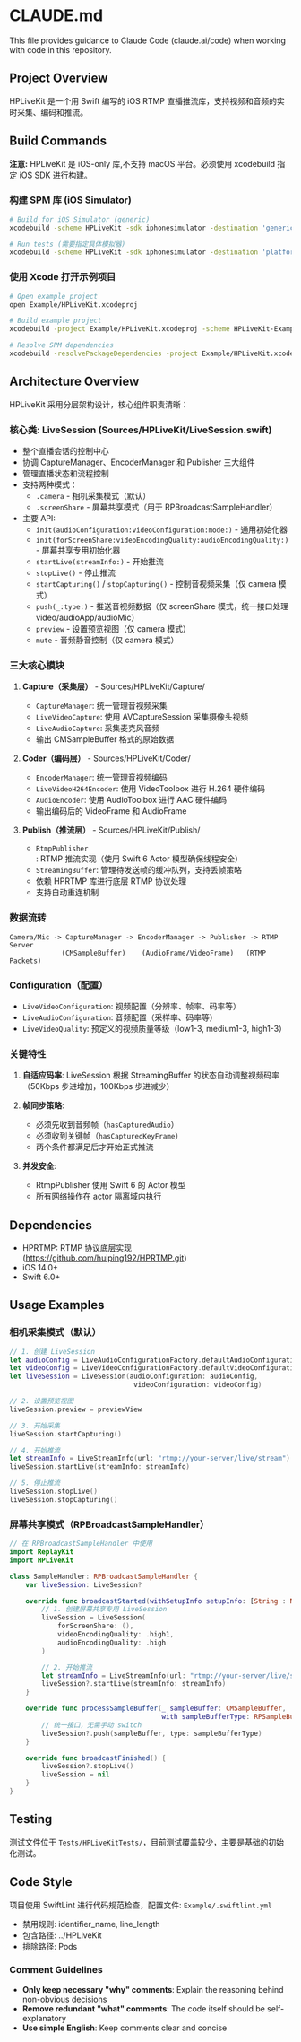 # CLAUDE.md

This file provides guidance to Claude Code (claude.ai/code) when working with code in this repository.

## Project Overview

HPLiveKit 是一个用 Swift 编写的 iOS RTMP 直播推流库，支持视频和音频的实时采集、编码和推流。

## Build Commands

**注意:** HPLiveKit 是 iOS-only 库,不支持 macOS 平台。必须使用 xcodebuild 指定 iOS SDK 进行构建。

### 构建 SPM 库 (iOS Simulator)
```bash
# Build for iOS Simulator (generic)
xcodebuild -scheme HPLiveKit -sdk iphonesimulator -destination 'generic/platform=iOS Simulator' build

# Run tests (需要指定具体模拟器)
xcodebuild -scheme HPLiveKit -sdk iphonesimulator -destination 'platform=iOS Simulator,name=iPad (10th generation),OS=17.0' test
```

### 使用 Xcode 打开示例项目
```bash
# Open example project
open Example/HPLiveKit.xcodeproj

# Build example project
xcodebuild -project Example/HPLiveKit.xcodeproj -scheme HPLiveKit-Example -sdk iphonesimulator -destination 'generic/platform=iOS Simulator' -configuration Debug build

# Resolve SPM dependencies
xcodebuild -resolvePackageDependencies -project Example/HPLiveKit.xcodeproj -scheme HPLiveKit-Example
```

## Architecture Overview

HPLiveKit 采用分层架构设计，核心组件职责清晰：

### 核心类: LiveSession (Sources/HPLiveKit/LiveSession.swift)
- 整个直播会话的控制中心
- 协调 CaptureManager、EncoderManager 和 Publisher 三大组件
- 管理直播状态和流程控制
- 支持两种模式：
  - `.camera` - 相机采集模式（默认）
  - `.screenShare` - 屏幕共享模式（用于 RPBroadcastSampleHandler）
- 主要 API:
  - `init(audioConfiguration:videoConfiguration:mode:)` - 通用初始化器
  - `init(forScreenShare:videoEncodingQuality:audioEncodingQuality:)` - 屏幕共享专用初始化器
  - `startLive(streamInfo:)` - 开始推流
  - `stopLive()` - 停止推流
  - `startCapturing()` / `stopCapturing()` - 控制音视频采集（仅 camera 模式）
  - `push(_:type:)` - 推送音视频数据（仅 screenShare 模式，统一接口处理 video/audioApp/audioMic）
  - `preview` - 设置预览视图（仅 camera 模式）
  - `mute` - 音频静音控制（仅 camera 模式）

### 三大核心模块

1. **Capture（采集层）** - Sources/HPLiveKit/Capture/
   - `CaptureManager`: 统一管理音视频采集
   - `LiveVideoCapture`: 使用 AVCaptureSession 采集摄像头视频
   - `LiveAudioCapture`: 采集麦克风音频
   - 输出 CMSampleBuffer 格式的原始数据

2. **Coder（编码层）** - Sources/HPLiveKit/Coder/
   - `EncoderManager`: 统一管理音视频编码
   - `LiveVideoH264Encoder`: 使用 VideoToolbox 进行 H.264 硬件编码
   - `AudioEncoder`: 使用 AudioToolbox 进行 AAC 硬件编码
   - 输出编码后的 VideoFrame 和 AudioFrame

3. **Publish（推流层）** - Sources/HPLiveKit/Publish/
   - `RtmpPublisher`: RTMP 推流实现（使用 Swift 6 Actor 模型确保线程安全）
   - `StreamingBuffer`: 管理待发送帧的缓冲队列，支持丢帧策略
   - 依赖 HPRTMP 库进行底层 RTMP 协议处理
   - 支持自动重连机制

### 数据流转
```
Camera/Mic -> CaptureManager -> EncoderManager -> Publisher -> RTMP Server
             (CMSampleBuffer)    (AudioFrame/VideoFrame)   (RTMP Packets)
```

### Configuration（配置）
- `LiveVideoConfiguration`: 视频配置（分辨率、帧率、码率等）
- `LiveAudioConfiguration`: 音频配置（采样率、码率等）
- `LiveVideoQuality`: 预定义的视频质量等级（low1-3, medium1-3, high1-3）

### 关键特性

1. **自适应码率**: LiveSession 根据 StreamingBuffer 的状态自动调整视频码率（50Kbps 步进增加，100Kbps 步进减少）

2. **帧同步策略**:
   - 必须先收到音频帧（`hasCapturedAudio`）
   - 必须收到关键帧（`hasCapturedKeyFrame`）
   - 两个条件都满足后才开始正式推流

3. **并发安全**:
   - RtmpPublisher 使用 Swift 6 的 Actor 模型
   - 所有网络操作在 actor 隔离域内执行

## Dependencies

- HPRTMP: RTMP 协议底层实现 (https://github.com/huiping192/HPRTMP.git)
- iOS 14.0+
- Swift 6.0+

## Usage Examples

### 相机采集模式（默认）

```swift
// 1. 创建 LiveSession
let audioConfig = LiveAudioConfigurationFactory.defaultAudioConfiguration
let videoConfig = LiveVideoConfigurationFactory.defaultVideoConfiguration
let liveSession = LiveSession(audioConfiguration: audioConfig,
                               videoConfiguration: videoConfig)

// 2. 设置预览视图
liveSession.preview = previewView

// 3. 开始采集
liveSession.startCapturing()

// 4. 开始推流
let streamInfo = LiveStreamInfo(url: "rtmp://your-server/live/stream")
liveSession.startLive(streamInfo: streamInfo)

// 5. 停止推流
liveSession.stopLive()
liveSession.stopCapturing()
```

### 屏幕共享模式（RPBroadcastSampleHandler）

```swift
// 在 RPBroadcastSampleHandler 中使用
import ReplayKit
import HPLiveKit

class SampleHandler: RPBroadcastSampleHandler {
    var liveSession: LiveSession?

    override func broadcastStarted(withSetupInfo setupInfo: [String : NSObject]?) {
        // 1. 创建屏幕共享专用 LiveSession
        liveSession = LiveSession(
            forScreenShare: (),
            videoEncodingQuality: .high1,
            audioEncodingQuality: .high
        )

        // 2. 开始推流
        let streamInfo = LiveStreamInfo(url: "rtmp://your-server/live/stream")
        liveSession?.startLive(streamInfo: streamInfo)
    }

    override func processSampleBuffer(_ sampleBuffer: CMSampleBuffer,
                                      with sampleBufferType: RPSampleBufferType) {
        // 统一接口，无需手动 switch
        liveSession?.push(sampleBuffer, type: sampleBufferType)
    }

    override func broadcastFinished() {
        liveSession?.stopLive()
        liveSession = nil
    }
}
```

## Testing

测试文件位于 `Tests/HPLiveKitTests/`，目前测试覆盖较少，主要是基础的初始化测试。

## Code Style

项目使用 SwiftLint 进行代码规范检查，配置文件: `Example/.swiftlint.yml`
- 禁用规则: identifier_name, line_length
- 包含路径: ../HPLiveKit
- 排除路径: Pods

### Comment Guidelines
- **Only keep necessary "why" comments**: Explain the reasoning behind non-obvious decisions
- **Remove redundant "what" comments**: The code itself should be self-explanatory
- **Use simple English**: Keep comments clear and concise
